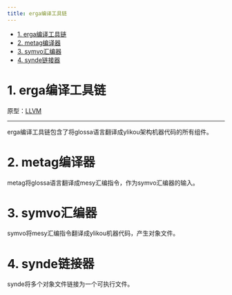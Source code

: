 ```yaml
---
title: erga编译工具链
---
```

<!--
    YangVillage Website
    Copyright (C) 2024  Qzlzdy

    This program is free software: you can redistribute it and/or modify
    it under the terms of the GNU Affero General Public License as published
    by the Free Software Foundation, either version 3 of the License, or
    (at your option) any later version.

    This program is distributed in the hope that it will be useful,
    but WITHOUT ANY WARRANTY; without even the implied warranty of
    MERCHANTABILITY or FITNESS FOR A PARTICULAR PURPOSE.  See the
    GNU Affero General Public License for more details.

    You should have received a copy of the GNU Affero General Public License
    along with this program.  If not, see <https://www.gnu.org/licenses/>.
-->
- [1. erga编译工具链](#1-erga编译工具链)
- [2. metag编译器](#2-metag编译器)
- [3. symvo汇编器](#3-symvo汇编器)
- [4. synde链接器](#4-synde链接器)

# 1. erga编译工具链

原型：[LLVM](https://llvm.org/)

---

erga编译工具链包含了将glossa语言翻译成ylikou架构机器代码的所有组件。

# 2. metag编译器

metag将glossa语言翻译成mesy汇编指令，作为symvo汇编器的输入。

# 3. symvo汇编器

symvo将mesy汇编指令翻译成ylikou机器代码，产生对象文件。

# 4. synde链接器

synde将多个对象文件链接为一个可执行文件。
